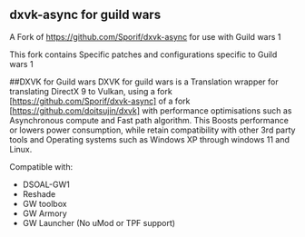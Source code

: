 ## dxvk-async for guild wars
A Fork of https://github.com/Sporif/dxvk-async for use with Guild wars 1

This fork contains Specific patches and configurations specific to Guild wars 1


##DXVK for Guild wars
DXVK for guild wars is a Translation wrapper for translating DirectX 9 to Vulkan, using a fork [https://github.com/Sporif/dxvk-async] of a fork [https://github.com/doitsujin/dxvk] with performance optimisations such as Asynchronous compute and Fast path algorithm.
This Boosts performance or lowers power consumption, while retain compatibility with other 3rd party tools and Operating systems such as Windows XP through windows 11 and Linux.

Compatible with:
* DSOAL-GW1
* Reshade
* GW toolbox
* GW Armory 
* GW Launcher (No uMod or TPF support)
